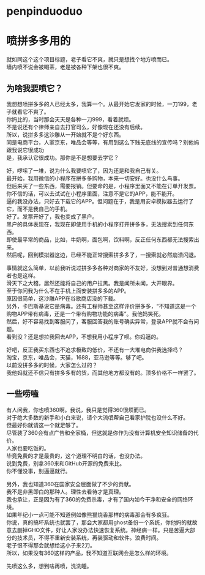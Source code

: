 
# penpinduoduo
# 喷拼多多用的
就如同这个这个项目标题，老子看它不爽，就只是想找个地方喷而已。  
墙内喷不说会被喝茶，老是被各种下架也很不爽。  

## 为啥我要喷它？
我想想喷拼多多的人已经太多，我算一个。从最开始它发家的时候，一刀199，老子就看它不爽了。  
你妈比的，当时那会天天是各种一刀999，看着就烦。  
不是说还有个律师亲自去打官司么，好像现在还没有后续。  
所以，说拼多多这沙雕从一开始就不是个好东西。  
同是电商平台，人家京东，唯品会等等，有用到这么下贱无底线的宣传吗？别他妈跟我说它很成功  
是，我承认它很成功。那你是不是想要去学它？   

好，啰嗦了一堆，说为什么我要喷它了，因为还是和我自己有关。  
最开始，我用微信的小程序在拼多多购物，本来一切安好。也没什么鸟事。  
但后来买了一些东西，需要报销。但要命的是，小程序里面又不能在订单开发票。  
你不信的话，可以去试试在小程序里面，注意不是它的APP，能不能开。  
逼的我没办法，只好去下载它的APP。但问题在于，我是用安卓模拟器去运行了它，而不是我自己的手机。  
好了。发票开好了，我也变成了黑户。  
黑户的具体表现在，我现在即使用手机的小程序打开拼多多，无法搜索到任何东西。  
即使最平常的商品，比如，牛奶啊，面包啊，饮料啊，反正任何东西都无法搜索出来。  
然后呢，回到模拟器这边，已经不能正常搜索拼多多了，一搜索就必然崩溃闪退。  

事情就这么简单，以前我听说过拼多多各种对商家的不友好，没想到对普通想消费者也是这样。  
滑天下之大稽，居然还能将自己的用户拉黑。我是闻所未闻，大开眼界。  
至于你问我为什么不在手机上面安装拼多多的APP。  
原因很简单，这沙雕APP在谷歌商店没的下载。  
另外，卡巴斯基说它是病毒。还有工程师甚至这样评价拼多多，“不知道这是一个购物APP带有病毒，还是一个带有购物功能的病毒”。我他妈笑死。  
然后，好不容易找到客服问了，客服回答我的账号确实异常，登录APP就不会有问题。  
看到没？还是想拉我回去APP，不想我用小程序了呗。你妈逼的。  

好吧，反正我买东西也不追求极致的低价，不还有一大堆电商供我选择吗？  
淘宝，京东，唯品会，天猫，1688，亚马逊等等。够了吧。  
以前没拼多多的时候，大家怎么过的？  
我他妈就还不信只有拼多多有的货，而其他地方都没有的。顶多价格不一样罢了。  

## 一些唠嗑
有人问我，你也喷360啊。我说，我只是觉得360很烦而已。  
对于绝大多数的新手和小白来说，请个大流氓帮自己看家护院也没什么不好。  
但最好你就请这一个就足够了。  
尽管装了360会有点广告和全家桶，但这就是你作为没有计算机安全知识储备的代价。  
人家也要吃饭的。  
毕竟免费的才是最贵的，这个道理不明白的话，也没办法。  
说到免费，别拿360来和GitHub开源的免费来比。  
你不懂没事，别逼逼就行。  

另外，我也知道360在国家安全层面做了不少的贡献。  
我不是非黑即白的那种人。理性去看待才是真理。  
我也承让，正是因为有了360的免费杀毒，才有了国内如今干净和安全的网络环境。  
如果年纪小一点可能不知道例如像熊猫烧香那样的病毒那会有多疯狂。  
你说，真的搞坏系统也就罢了，那会大家都用ghost备份一个系统，你他妈的就故意去删掉GHO文件，好让人家没办法快速恢复系统。神经病一样。只是苦逼大部分的技术员，不得不重新安装系统，再装驱动和软件。浪费时间。  
老子恨不得那会就想给这小子来2刀。  
所以，如果没有360这样的产品，我不知道互联网会是怎么样的环境。  

先喷这么多，想到啥再喷，洗洗睡。  


